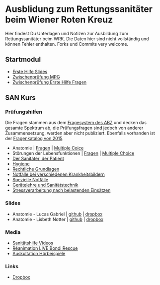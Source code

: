 # Ausblidung zum Rettungssanitäter beim Wiener Roten Kreuz

Hier findest Du Unterlagen und Notizen zur Ausbildung zum Rettungssanitäter beim WRK. Die Daten hier sind nicht vollständig und können Fehler enthalten. Forks und Commits very welcome.

## Startmodul
+ [Erste Hilfe Slides](zwischenpruefung/Erste_Hilfe_Grundkurs_Version-Juni-2016.pdf)
+ [Zwischenprüfung MPG](zwischenpruefung/zwischenpruefung_mpg.md)
+ [Zwischenprüfung Erste Hilfe Fragen](zwischenpruefung/zwischenpruefung_erstehilfe.md)

## SAN Kurs

### Prüfungshilfen
Die Fragen stammen aus dem [Fragesystem des ABZ](https://intranet.wrk.at/confluence/display/FWuV/Fragenprogramm+RS-Mappe#FragenprogrammRS-Mappe-Wiekommeichhinein?) und decken das gesamte Spektrum ab, die Prüfungsfragen sind jedoch von anderer Zusammensetzung, werden aber nicht publiziert. Ebenfalls vorhanden ist der [Fragenkatalog von 2015](abschlusspruefung/fragenkatalog_abschlusspruefung_RS.pdf).
+ Anatomie | [Fragen](abschlusspruefung/anatomie.md) | [Multiple Coice](abschlusspruefung/anatomie_ms.md)
+ Störungen der Lebensfunktionen | [Fragen](abschlusspruefung/stoerungen_der_lebensfunktionen.md) | [Multiple Choice](abschlusspruefung/stoerungen_der_lebensfunktionen_ms.md)
+ [Der Sanitäter, der Patient](abschlusspruefung/sanitaeter.md)
+ [Hygiene](abschlusspruefung/hygiene.md)
+ [Rechtliche Grundlagen](abschlusspruefung/recht.md)
+ [Notfälle bei verschiedenen Krankheitsbildern](abschlusspruefung/notfaelle.md)
+ [Spezielle Notfälle](abschlusspruefung/speziellenotfaelle.md)
+ [Gerätelehre und Sanitätstechnik](abschlusspruefung/geraete.md)
+ [Stressverarbeitung nach belastenden Einsätzen](abschlusspruefung/stress.md)

### Slides
+ Anatomie - Lucas Gabriel | [github](SAN_Kurs/rs_ausbildung_d_anatomiephysiologie.pdf) | [dropbox](https://www.dropbox.com/s/vrb2yez4bpm7dwx/rs_ausbildung_d_anatomiephysiologie.pdf)
+ Anatomie - Lisbeth Notter | [github](SAN_Kurs/rs_ausbildung_anatomie-lisbethnotter.pdf) | [dropbox](https://www.dropbox.com/s/iu5nw30ynzgercv/RS%20Kurs%20Pr%C3%A4si%20Jan2014%20ANATOMIE.pdf?dl=0)

### Media
+ [Sanitätshilfe Videos](https://www.youtube.com/user/Sanitaetshilfe/videos)
+ [Réanimation LIVE Bondi Rescue](https://www.youtube.com/watch?v=YOkCEuK5lK0)
+ [Auskultation Hörbeispiele](other/auskultation_hoerbeispiele/)

### Links
+ [Dropbox](https://www.dropbox.com/l/scl/AAANRwGYrxrbJaYWTZiSU-5h3YlcixrPorg)
